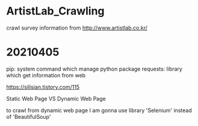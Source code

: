 # ArtistLab_Crawling
crawl survey information from http://www.artistlab.co.kr/

# 20210405
pip: system command which manage python package
requests: library which get information from web

https://silisian.tistory.com/115

Static Web Page VS Dynamic Web Page

to crawl from dynamic web page I am gonna use library 'Selenium' instead of 'BeautifulSoup'